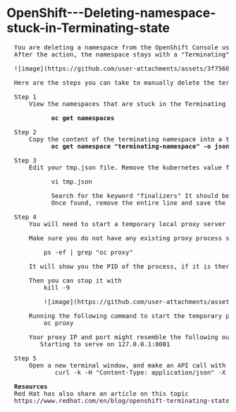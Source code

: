 # OpenShift---Deleting-namespace-stuck-in-Terminating-state
<pre>
  You are deleting a namespace from the OpenShift Console using the Options menu at the far right side of the project listing, selecting "Delete project".
  After the action, the namespace stays with a "Terminating" status on the RedHat OpenShift console and doesn't go away.
  
  ![image](https://github.com/user-attachments/assets/3f75600d-77df-4485-85e8-8f33a9808a62)

  Here are the steps you can take to manually delete the terminated namespace. 
  
  Step 1
      View the namespaces that are stuck in the Terminating state:<br>
            <b>oc get namespaces</b>

  Step 2
      Copy the content of the terminating namespace into a temporary file
            <b>oc get namespace "terminating-namespace" -o json > tmp.json </b>

  Step 3
      Edit your tmp.json file. Remove the kubernetes value from the finalizers field and save the file.

            vi tmp.json

            Search for the keyword "finalizers" It should be under the section <b>spec:</b>b>
            Once found, remove the entire line and save the file.  
  
  Step 4
      You will need to start a temporary local proxy server to let the local server talk to the remote OpenShift cluster. 

      Make sure you do not have any existing proxy process started. You can check this with the following command:

          ps -ef | grep "oc proxy"

      It will show you the PID of the process, if it is there

      Then you can stop it with
          kill -9 <pid>

          ![image](https://github.com/user-attachments/assets/4a6a0774-b4e0-4655-abd9-0e52f44b68fa)

      Running the following command to start the temporary proxy process
          oc proxy

      Your proxy IP and port might resemble the following output:
         Starting to serve on 127.0.0.1:8001
            
  Step 5
      Open a new terminal window, and make an API call with your temporary proxy IP and port:
             curl -k -H "Content-Type: application/json" -X PUT --data-binary @tmp.json http://127.0.0.1:8001/api/v1/namespaces/"terminating-namespace"/finalize
      
  <b>Resources</b>
  Red Hat has also share an article on this topic
  https://www.redhat.com/en/blog/openshift-terminating-state
  
</pre>
